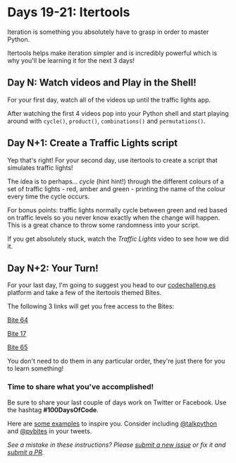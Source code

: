# Days 19-21: Itertools

Iteration is something you absolutely have to grasp in order to master Python. 

Itertools helps make iteration simpler and is incredibly powerful which is why you'll be learning it for the next 3 days! 


## Day N: Watch videos and Play in the Shell!

For your first day, watch all of the videos up until the traffic lights app.

After watching the first 4 videos pop into your Python shell and start playing around with `cycle()`, `product()`, `combinations()` and `permutations()`.


## Day N+1: Create a Traffic Lights script

Yep that's right! For your second day, use itertools to create a script that simulates traffic lights!

The idea is to perhaps... *cycle* (hint hint!) through the different colours of a set of traffic lights - red, amber and green - printing the name of the colour every time the cycle occurs. 

For bonus points: traffic lights normally cycle between green and red based on traffic levels so you never know exactly when the change will happen. This is a great chance to throw some randomness into your script.

If you get absolutely stuck, watch the *Traffic Lights* video to see how we did it.


## Day N+2: Your Turn!

For your last day, I'm going to suggest you head to our [codechalleng.es](https://codechalleng.es) platform and take a few of the itertools themed Bites.

The following 3 links will get you free access to the Bites:

[Bite 64](https://codechalleng.es/bites/promo/itertools-fun1)

[Bite 17](https://codechalleng.es/bites/promo/itertools-fun2)

[Bite 65](https://codechalleng.es/bites/promo/itertools-fun3)

You don't need to do them in any particular order, they're just there for you to learn something!


### Time to share what you've accomplished!

Be sure to share your last couple of days work on Twitter or Facebook. Use the hashtag **#100DaysOfCode**. 

Here are [some examples](https://twitter.com/search?q=%23100DaysOfCode) to inspire you. Consider including [@talkpython](https://twitter.com/talkpython) and [@pybites](https://twitter.com/pybites) in your tweets.

*See a mistake in these instructions? Please [submit a new issue](https://github.com/talkpython/100daysofcode-with-python-course/issues) or fix it and [submit a PR](https://github.com/talkpython/100daysofcode-with-python-course/pulls).*
